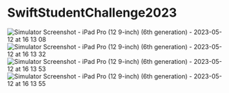 # SwiftStudentChallenge2023
![Simulator Screenshot - iPad Pro (12 9-inch) (6th generation) - 2023-05-12 at 16 13 08](https://github.com/OreobrO/SwiftStudentChallenge2023/assets/120009346/77bfd9c9-94b9-4d8a-8c8c-e6da0b12d8f3)
![Simulator Screenshot - iPad Pro (12 9-inch) (6th generation) - 2023-05-12 at 16 13 32](https://github.com/OreobrO/SwiftStudentChallenge2023/assets/120009346/d6c00614-bb6a-4ced-88ed-d4d9b809e045)
![Simulator Screenshot - iPad Pro (12 9-inch) (6th generation) - 2023-05-12 at 16 13 53](https://github.com/OreobrO/SwiftStudentChallenge2023/assets/120009346/15ff0d10-f148-46ca-b791-cd1abec823b3)
![Simulator Screenshot - iPad Pro (12 9-inch) (6th generation) - 2023-05-12 at 16 13 55](https://github.com/OreobrO/SwiftStudentChallenge2023/assets/120009346/886d8d08-bd2c-443b-a217-28586cfdfc23)
